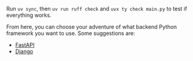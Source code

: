 Run `uv sync`, then `uv run ruff check` and `uvx ty check main.py` to test if everything works.

From here, you can choose your adventure of what backend Python framework you want to use. Some suggestions are:
- [FastAPI](https://fastapi.tiangolo.com/#without-standard-dependencies)
- [Django](https://docs.djangoproject.com/en/5.2/intro/install/)
